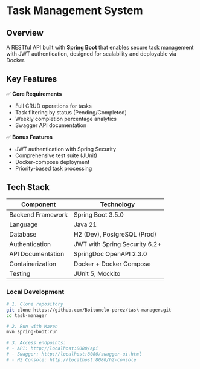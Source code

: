 # Task Management System

## Overview
A RESTful API built with **Spring Boot** that enables secure task management with JWT authentication, designed for scalability and deployable via Docker.

## Key Features
✅ **Core Requirements**
- Full CRUD operations for tasks
- Task filtering by status (Pending/Completed)
- Weekly completion percentage analytics
- Swagger API documentation

✅ **Bonus Features**
- JWT authentication with Spring Security
- Comprehensive test suite (JUnit)
- Docker-compose deployment
- Priority-based task processing

## Tech Stack
| Component               | Technology                          |
|-------------------------|-------------------------------------|
| Backend Framework       | Spring Boot 3.5.0                   |
| Language                | Java 21                             |
| Database                | H2 (Dev), PostgreSQL (Prod)         |
| Authentication          | JWT with Spring Security 6.2+       |
| API Documentation       | SpringDoc OpenAPI 2.3.0             |
| Containerization        | Docker + Docker Compose             |
| Testing                 | JUnit 5, Mockito                    |

### Local Development
```bash
# 1. Clone repository
git clone https://github.com/Boitumelo-perez/task-manager.git
cd task-manager

# 2. Run with Maven
mvn spring-boot:run

# 3. Access endpoints:
# - API: http://localhost:8080/api
# - Swagger: http://localhost:8080/swagger-ui.html
# - H2 Console: http://localhost:8080/h2-console
